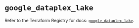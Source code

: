 # `google_dataplex_lake`

Refer to the Terraform Registry for docs: [`google_dataplex_lake`](https://registry.terraform.io/providers/hashicorp/google/5.20.0/docs/resources/dataplex_lake).
